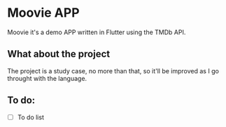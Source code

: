 # Moovie APP
Moovie it's a demo APP written in Flutter using the TMDb API.

## What about the project
The project is a study case, no more than that, so it'll be improved  as I go throught with the language.

## To do:
- [ ] To do list

